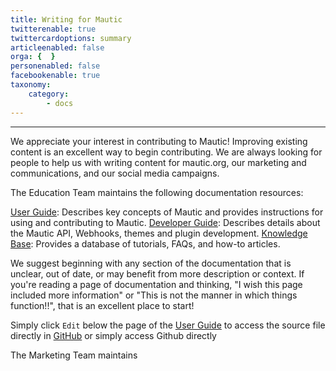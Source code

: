 ```yaml
---
title: Writing for Mautic
twitterenable: true
twittercardoptions: summary
articleenabled: false
orga: {  }
personenabled: false
facebookenable: true
taxonomy:
    category:
        - docs
---
```


---

We appreciate your interest in contributing to Mautic! Improving existing content is an excellent way to begin contributing. We are always looking for people to help us with writing content for mautic.org, our marketing and communications, and our social media campaigns.

The Education Team maintains the following documentation resources:

[User Guide][user-guide]: Describes key concepts of Mautic and provides instructions for using and contributing to Mautic.
[Developer Guide][developer-guide]: Describes details about the Mautic API, Webhooks, themes and plugin development.
[Knowledge Base][knowledge-base]: Provides a database of tutorials, FAQs, and how-to articles.

We suggest beginning with any section of the documentation that is unclear, out of date, or may benefit from more description or context.
If you're reading a page of documentation and thinking, "I wish this page included more information" or "This is not the manner in which things function!!", that is an excellent place to start! 

Simply click `Edit` below the page of the [User Guide][user-guide] to access the source file directly in [GitHub][github] or simply access Github directly


The Marketing Team maintains 





[user-guide]: <https://docs.mautic.org/en>
[developer-guide]: <https://mautic-developer.readthedocs.io/en/latest/>
[knowledge-base]: <https://kb.mautic.org/>
[github]: <https://docs.mautic.org/en/contributing#using-github>
